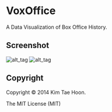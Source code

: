 VoxOffice
=========

A Data Visualization of Box Office History.


Screenshot
----------

![alt_tag](https://raw.githubusercontent.com/carpedm20/voxoffice/master/static/main.png)
![alt_tag](https://raw.githubusercontent.com/carpedm20/voxoffice/master/static/main2.png)

Copyright
---------

Copyright :copyright: 2014 Kim Tae Hoon.

The MIT License (MIT)

